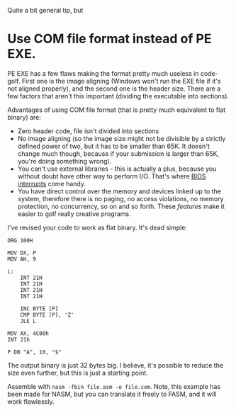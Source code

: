 Quite a bit general tip, but

# Use COM file format instead of PE EXE.

PE EXE has a few flaws making the format pretty much useless in code-golf. First one is the image aligning (Windows won't run the EXE file if it's not aligned properly), and the second one is the header size. There are a few factors that aren't this important (dividing the executable into sections).

Advantages of using COM file format (that is pretty much equivalent to flat binary) are:

 * Zero header code, file isn't divided into sections
 * No image aligning (so the image size might not be divisible by a strictly defined power of two, but it has to be smaller than 65K. It doesn't change much though, because if your submission is larger than 65K, you're doing something wrong).
 * You can't use external libraries - this is actually a plus, because you without doubt have other way to perform I/O. That's where [BIOS interrupts][1] come handy.
 * You have direct control over the memory and devices linked up to the system, therefore there is no paging, no access violations, no memory protection, no concurrency, so on and so forth. These *features* make it easier to golf really creative programs.

I've revised your code to work as flat binary. It's dead simple:

```
ORG 100H

MOV DX, P
MOV AH, 9

L:
	INT 21H
	INT 21H
	INT 21H
	INT 21H

	INC BYTE [P]
	CMP BYTE [P], 'Z'
	JLE L

MOV AX, 4C00h
INT 21h

P DB "A", 10, "$"
```

The output binary is just 32 bytes big. I believe, it's possible to reduce the size even further, but this is just a starting point.

Assemble with `nasm -fbin file.asm -o file.com`. Note, this example has been made for NASM, but you can translate it freely to FASM, and it will work flawlessly.

  [1]: http://www.ctyme.com/rbrown.htm
